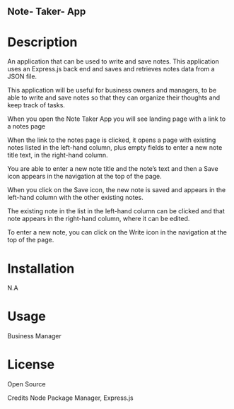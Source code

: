 ## Note- Taker- App

# Description
An application that can be used to write and save notes. This application uses an Express.js back end and saves and retrieves notes data from a JSON file.

This application will be useful for business owners and managers, to be able to write and save notes so that they can organize their thoughts and keep track of tasks.

When you open the Note Taker App you will see landing page with a link to a notes page

When the link to the notes page is clicked, it opens a page with existing notes listed in the left-hand column, plus empty fields to enter a new note title text, in the right-hand column.

You are able to enter a new note title and the note’s text and then a Save icon appears in the navigation at the top of the page.

When you click on the Save icon, the new note is saved and appears in the left-hand column with the other existing notes. 

The existing note in the list in the left-hand column can be clicked and that note appears in the right-hand column, where it can be edited.

To enter a new note, you can click on the Write icon in the navigation at the top of the page.

# Installation
N.A

# Usage
Business Manager

# License
Open Source

Credits
Node Package Manager, Express.js